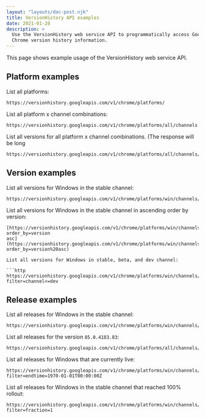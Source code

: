 ```yaml
---
layout: "layouts/doc-post.njk"
title: VersionHistory API examples
date: 2021-01-28
description: > 
  Use the VersionHistory web service API to programmatically access Google
  Chrome version history information.
---
```


This page shows example usage of the VersionHistory web service API.

## Platform examples

List all platforms:

```http
https://versionhistory.googleapis.com/v1/chrome/platforms/
```

List all platform x channel combinations:

```http
https://versionhistory.googleapis.com/v1/chrome/platforms/all/channels
```

List all versions for all platform x channel combinations. (The response will be
long

```http
https://versionhistory.googleapis.com/v1/chrome/platforms/all/channels/all/versions
```

## Version examples

List all versions for Windows in the stable channel:

```http
https://versionhistory.googleapis.com/v1/chrome/platforms/win/channels/stable/versions
```

List all versions for Windows in the stable channel in ascending order by
version:

```http
[https://versionhistory.googleapis.com/v1/chrome/platforms/win/channels/stable/versions?order_by=version
asc](https://versionhistory.googleapis.com/v1/chrome/platforms/win/channels/stable/versions?order_by=version%20asc)

List all versions for Windows in stable, beta, and dev channel:

```http
https://versionhistory.googleapis.com/v1/chrome/platforms/win/channels/all/versions/?filter=channel<=dev
```

## Release examples

List all releases for Windows in the stable channel:

```http
https://versionhistory.googleapis.com/v1/chrome/platforms/win/channels/stable/versions/all/releases
```

List all releases for the version `85.0.4183.83`:

```http
https://versionhistory.googleapis.com/v1/chrome/platforms/all/channels/all/versions/85.0.4183.83/releases
```

List all releases for Windows that are currently live:

```http
https://versionhistory.googleapis.com/v1/chrome/platforms/win/channels/all/versions/all/releases?filter=endtime=1970-01-01T00:00:00Z
```

List all releases for Windows in the stable channel that reached 100% rollout:

```http
https://versionhistory.googleapis.com/v1/chrome/platforms/win/channels/stable/versions/all/releases?filter=fraction=1
```